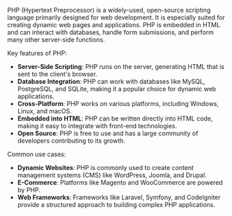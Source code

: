 PHP (Hypertext Preprocessor) is a widely-used, open-source scripting language primarily designed for web development. It is especially suited for creating dynamic web pages and applications. PHP is embedded in HTML and can interact with databases, handle form submissions, and perform many other server-side functions.

Key features of PHP:
- **Server-Side Scripting**: PHP runs on the server, generating HTML that is sent to the client's browser.
- **Database Integration**: PHP can work with databases like MySQL, PostgreSQL, and SQLite, making it a popular choice for dynamic web applications.
- **Cross-Platform**: PHP works on various platforms, including Windows, Linux, and macOS.
- **Embedded into HTML**: PHP can be written directly into HTML code, making it easy to integrate with front-end technologies.
- **Open Source**: PHP is free to use and has a large community of developers contributing to its growth.

Common use cases:
- **Dynamic Websites**: PHP is commonly used to create content management systems (CMS) like WordPress, Joomla, and Drupal.
- **E-Commerce**: Platforms like Magento and WooCommerce are powered by PHP.
- **Web Frameworks**: Frameworks like Laravel, Symfony, and CodeIgniter provide a structured approach to building complex PHP applications.

